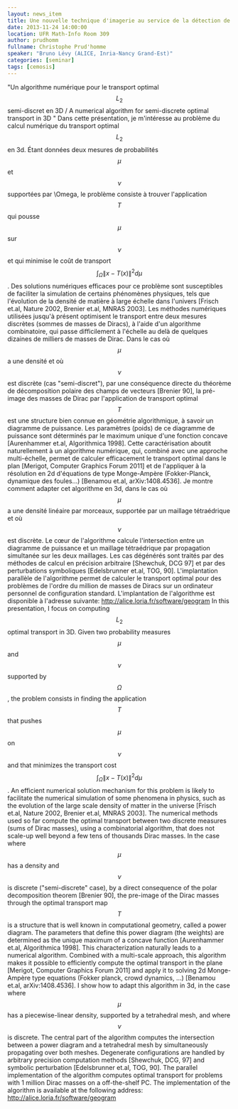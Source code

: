 ```yaml
---
layout: news_item
title: Une nouvelle technique d'imagerie au service de la détection de tumeurs
date: 2013-11-24 14:00:00
location: UFR Math-Info Room 309
author: prudhomm
fullname: Christophe Prud'homme
speaker: "Bruno Lévy (ALICE, Inria-Nancy Grand-Est)"
categories: [seminar]
tags: [cemosis]
---
```


"Un algorithme numérique pour le transport optimal $$L_2$$ semi-discret en 3D / A numerical algorithm for semi-discrete optimal transport in 3D "
Dans cette présentation, je m'intéresse au problème du calcul numérique du transport optimal $$L_2$$ en 3d. Étant données deux mesures de probabilités $$\mu$$ et $$\nu$$ supportées par \Omega, le problème consiste à trouver l'application $$T$$ qui pousse $$\mu$$ sur $$\nu$$ et qui minimise le coût de transport $$\int_\Omega \| x - T(x) \|^2 d\mu$$. Des solutions numériques efficaces pour ce problème sont susceptibles de faciliter la simulation de certains phénomènes physiques, tels que l'évolution de la densité de matière à large échelle dans l'univers [Frisch et.al, Nature 2002, Brenier et.al, MNRAS 2003]. Les méthodes numériques utilisées jusqu'à présent optimisent le transport entre deux mesures discrètes (sommes de masses de Diracs), à l'aide d'un algorithme combinatoire, qui passe difficilement à l'échelle au delà de quelques dizaines de milliers de masses de Dirac. Dans le cas où $$\mu$$ a une densité et où $$\nu$$ est discrète (cas "semi-discret"), par une conséquence directe du théorème de décomposition polaire des champs de vecteurs [Brenier 90], la pré-image des masses de Dirac par l'application de transport optimal $$T$$ est une structure bien connue en géométrie algorithmique, à savoir un diagramme de puissance. Les paramètres (poids) de ce diagramme de puissance sont déterminés par le maximum unique d'une fonction concave [Aurenhammer et.al, Algorithmica 1998]. Cette caractérisation aboutit naturellement à un algorithme numérique, qui, combiné avec une approche multi-échelle, permet de calculer efficacement le transport optimal dans le plan [Merigot, Computer Graphics Forum 2011] et de l'appliquer à la résolution en 2d d'équations de type Monge-Ampère (Fokker-Planck, dynamique des foules...) [Benamou et.al, arXiv:1408.4536]. Je montre comment adapter cet algorithme en 3d, dans le cas où $$\mu$$ a une densité linéaire par morceaux, supportée par un maillage tétraédrique et où $$\nu$$ est discrète. Le cœur de l'algorithme calcule l'intersection entre un diagramme de puissance et un maillage tétraédrique par propagation simultanée sur les deux maillages. Les cas dégénérés sont traités par des méthodes de calcul en précision arbitraire [Shewchuk, DCG 97] et par des perturbations symboliques [Edelsbrunner et.al, TOG, 90]. L'implantation parallèle de l'algorithme permet de calculer le transport optimal pour des problèmes de l'ordre du million de masses de Diracs sur un ordinateur personnel de configuration standard. L'implantation de l'algorithme est disponible à l'adresse suivante: http://alice.loria.fr/software/geogram In this presentation, I focus on computing $$L_2$$ optimal transport in 3D. Given two probability measures $$\mu$$ and $$\nu$$ supported by $$\Omega$$, the problem consists in finding the application $$T$$ that pushes $$\mu$$ on $$\nu$$ and that minimizes the transport cost $$\int_\Omega \| x -T(x) \|^2 d\mu$$. An efficient numerical solution mechanism for this problem is likely to facilitate the numerical simulation of some phenomena in physics, such as the evolution of the large scale density of matter in the universe [Frisch et.al, Nature 2002, Brenier et.al, MNRAS 2003]. The numerical methods used so far compute the optimal transport between two discrete measures (sums of Dirac masses), using a combinatorial algorithm, that does not scale-up well beyond a few tens of thousands Dirac masses. In the case where $$\mu$$ has a density and $$\nu$$ is discrete ("semi-discrete" case), by a direct consequence of the polar decomposition theorem [Brenier 90], the pre-image of the Dirac masses through the optimal transport map $$T$$ is a structure that is well known in computational geometry, called a power diagram. The parameters that define this power diagram (the weights) are determined as the unique maximum of a concave function [Aurenhammer et.al, Algorithmica 1998]. This characterization naturally leads to a numerical algorithm. Combined with a multi-scale approach, this algorithm makes it possible to efficiently compute the optimal transport in the plane [Merigot, Computer Graphics Forum 2011] and apply it to solving 2d Monge-Ampère type equations (Fokker planck, crowd dynamics, ...) [Benamou et.al, arXiv:1408.4536]. I show how to adapt this algorithm in 3d, in the case where $$\mu$$ has a piecewise-linear density, supported by a tetrahedral mesh, and where $$\nu$$ is discrete. The central part of the algorithm computes the intersection between a power diagram and a tetrahedral mesh by simultaneously propagating over both meshes. Degenerate configurations are handled by arbitrary precision computation methods [Shewchuk, DCG, 97] and symbolic perturbation [Edelsbrunner et.al, TOG, 90]. The parallel implementation of the algorithm computes optimal transport for problems with 1 million Dirac masses on a off-the-shelf PC. The implementation of the algorithm is available at the following address: http://alice.loria.fr/software/geogram

